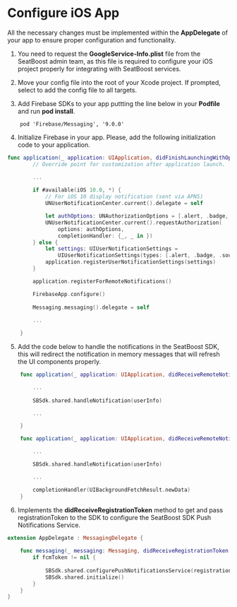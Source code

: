 # Configure iOS App

All the necessary changes must be implemented within the **AppDelegate** of your app to ensure proper configuration and functionality.

1) You need to request the **GoogleService-Info.plist** file from the SeatBoost admin team, as this file is required to configure your iOS project properly for integrating with SeatBoost services.

2) Move your config file into the root of your Xcode project. If prompted, select to add the config file to all targets.

3) Add Firebase SDKs to your app puttting the line below in your **Podfile** and run **pod install**.

```
    pod 'Firebase/Messaging', '9.0.0'
```

4) Initialize Firebase in your app. Please, add the following initialization code to your application. 

```swift
func application(_ application: UIApplication, didFinishLaunchingWithOptions launchOptions: [UIApplication.LaunchOptionsKey: Any]?) -> Bool {
        // Override point for customization after application launch.

        ...
        
        if #available(iOS 10.0, *) {
            // For iOS 10 display notification (sent via APNS)
            UNUserNotificationCenter.current().delegate = self

            let authOptions: UNAuthorizationOptions = [.alert, .badge, .sound]
            UNUserNotificationCenter.current().requestAuthorization(
                options: authOptions,
                completionHandler: {_, _ in })
        } else {
            let settings: UIUserNotificationSettings =
                UIUserNotificationSettings(types: [.alert, .badge, .sound], categories: nil)
            application.registerUserNotificationSettings(settings)
        }

        application.registerForRemoteNotifications()

        FirebaseApp.configure()
    
        Messaging.messaging().delegate = self
        
        ...

    }
```

5) Add the code below to handle the notifications in the SeatBoost SDK, this will redirect the notification in memory messages that will refresh the UI components properly. 

```swift
    func application(_ application: UIApplication, didReceiveRemoteNotification userInfo: [AnyHashable: Any]) {

		...
        
        SBSdk.shared.handleNotification(userInfo)

        ...

    }
```


```swift
    func application(_ application: UIApplication, didReceiveRemoteNotification userInfo: [AnyHashable: Any], fetchCompletionHandler completionHandler: @escaping (UIBackgroundFetchResult) -> Void) {

    	...

        SBSdk.shared.handleNotification(userInfo)

        ...

        completionHandler(UIBackgroundFetchResult.newData)
    }
```

6) Implements the **didReceiveRegistrationToken** method to get and pass registrationToken to the SDK to configure the SeatBoost SDK Push Notifications Service.

```swift
extension AppDelegate : MessagingDelegate {
    
    func messaging(_ messaging: Messaging, didReceiveRegistrationToken fcmToken: String?) {
        if fcmToken != nil {
        
            SBSdk.shared.configurePushNotificationsService(registrationToken: fcmToken!, delegate: self)
            SBSdk.shared.initialize()
        }
    }
}
```